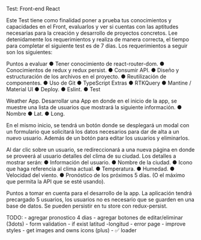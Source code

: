 
Test: Front-end React

Este Test tiene como finalidad poner a prueba tus conocimientos y capacidades en el
Front, evaluarlos y ver si cuentas con las aptitudes necesarias para la creación y desarrollo
de proyectos concretos.
Lee detenidamente los requerimientos y realiza de manera correcta, el tiempo para
completar el siguiente test es de 7 días.
Los requerimientos a seguir son los siguientes:

Puntos a evaluar
● Tener conocimiento de react-router-dom.
● Conocimientos de redux y redux persist.
● Consumir API.
● Diseño y estructuración de los archivos en el proyecto.
● Reutilización de componentes.
● Uso de Git
● TypeScript
Extras
● RTKQuery
● Mantine / Material UI
● Deploy.
● Eslint.
● Test

Weather App.
Desarrollar una App en donde en el inicio de la app, se muestre una lista de usuarios que mostrará
la siguiente información.
● Nombre
● Lat.
● Long.

En el mismo inicio, se tendrá un botón donde se desplegará un modal con un formulario que
solicitará los datos necesarios para dar de alta a un nuevo usuario. Además de un botón para editar
los usuarios y eliminarlos.

Al dar clic sobre un usuario, se redireccionará a una nueva página en donde se proveerá al usuario
detalles del clima de su ciudad. Los detalles a mostrar serán:
● Información del usuario.
● Nombre de la ciudad.
● Icono que haga referencia al clima actual.
● Temperatura.
● Humedad.
● Velocidad del viento.
● Pronóstico de los próximos 5 días. (O el máximo que permita la API que se esté usando).

Puntos a tomar en cuenta para el desarrollo de la app.
La aplicación tendrá precargado 5 usuarios, los usuarios no es necesario que se guarden en una
base de datos. Se pueden persistir en tu store con redux-persist.


TODO: 
    - agregar pronostico 4 dias
    - agregar botones de editar/eliminar (3dots)
    - form validation
    - if exist latitud -longitud
    - error page
    - improve styles
    - get images and owns icons (plus)
    - ✅ loader